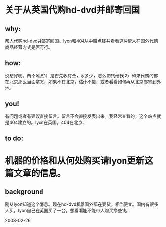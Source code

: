 # 关于从英国代购hd-dvd并邮寄回国

## why:

帮人代购hd-dvd并邮寄回国。lyon和404从中赚点钱并看看这种帮人在国外代购商品经营方式是否可行。

## how: 
没想好呢。两个难点1）是否先收订金，收多少，怎么把钱给我 2）如果代购的都在北京那么当面拿货，如果不在北京，估计不接，或者看看如何再从北京邮寄到外地。

## you!
有问题或者有建议直接留言。留言不会直接发表出来。我经常查看的。这个站点就是404建立的。lyon在英国。404在北京。

## to do:
# 机器的价格和从何处购买请lyon更新这篇文章的信息。


## background
刚从lyon知道这个消息。现在hd-dvd机器国外都在耍货。相当便宜。国内有很多人买。lyon自己在英国买了一台。想看看能不能带人购买挣些钱。

2008-02-26